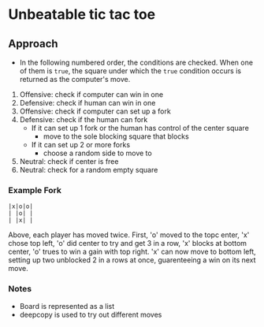 # Unbeatable tic tac toe

## Approach
* In the following numbered order, the conditions are checked. When one of them is `true`, the square under which the `true` condition occurs is returned as the computer's move.
1. Offensive: check if computer can win in one
2. Defensive: check if human can win in one
3. Offensive: check if computer can set up a fork
4. Defensive: check if the human can fork
    - If it can set up 1 fork or the human has control of the center square
        - move to the sole blocking square that blocks
    - If it can set up 2 or more forks
        - choose a random side to move to
5. Neutral: check if center is free
6. Neutral: check for a random empty square

### Example Fork
```
|x|o|o|
| |o| |
| |x| |
```
Above, each player has moved twice. First, 'o' moved to the topc enter, 'x' chose top left, 'o' did center to try and get 3 in a row, 'x' blocks at bottom center, 'o' trues to win a gain with top right. 
'x' can now move to bottom left, setting up two unblocked 2 in a rows at once, guarenteeing a win on its next move.

### Notes
* Board is represented as a list
* deepcopy is used to try out different moves
